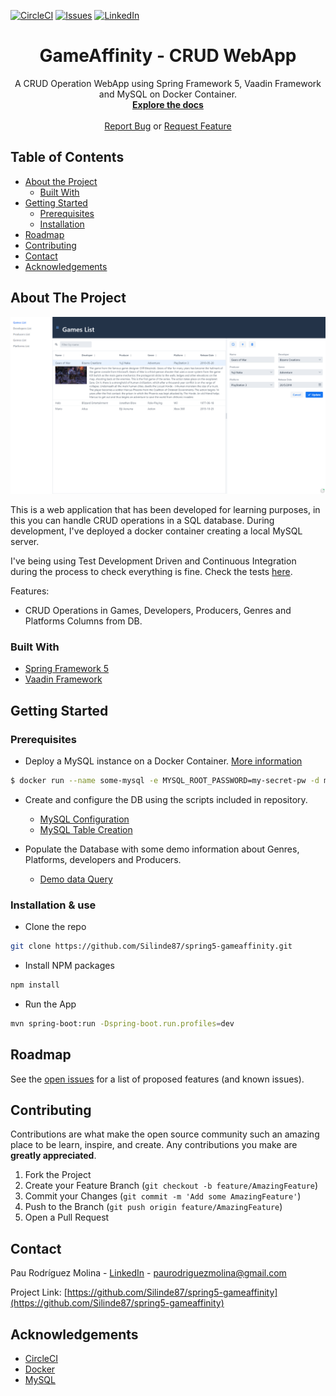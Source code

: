 [![CircleCI](https://circleci.com/gh/Silinde87/spring5-gameaffinity.svg?style=svg)](https://app.circleci.com/pipelines/github/Silinde87/spring5-gameaffinity)
[![Issues][issues-shield]][issues-url]
[![LinkedIn][linkedin-shield]][linkedin-url]

<!-- PROJECT LOGO -->
<p align="center">
  <h1 align="center">GameAffinity - CRUD WebApp</h1>
  <p align="center">
    A CRUD Operation WebApp using Spring Framework 5, Vaadin Framework and MySQL on Docker Container.
    <br />
    <a href="https://github.com/Silinde87/spring5-gameaffinity"><strong>Explore the docs</strong></a>
    <br />
    <br />
    <a href="https://github.com/Silinde87/spring5-gameaffinity/issues">Report Bug</a>
    or
    <a href="https://github.com/Silinde87/spring5-gameaffinity/issues">Request Feature</a>
  </p>
</p>




<!-- TABLE OF CONTENTS -->
## Table of Contents

* [About the Project](#about-the-project)
  * [Built With](#built-with)
* [Getting Started](#getting-started)
  * [Prerequisites](#prerequisites)
  * [Installation](#installation)
* [Roadmap](#roadmap)
* [Contributing](#contributing)
* [Contact](#contact)
* [Acknowledgements](#acknowledgements)



<!-- ABOUT THE PROJECT -->
## About The Project

[![Watch the video](https://raw.githubusercontent.com/Silinde87/spring5-gameaffinity/master/src/main/resources/static/images/MainScreenshot.png)](https://www.youtube.com/watch?v=T-EfOEPmDmI)


This is a web application that has been developed for learning purposes, in this you can handle CRUD operations in a SQL database.
During development, I've deployed a docker container creating a local MySQL server.

I've being using Test Development Driven and Continuous Integration during the process to check everything is fine. 
Check the tests [here](https://github.com/Silinde87/spring5-gameaffinity/tree/master/src/test/java/spring5/silinde87/gameaffinity/backend).


Features:
* CRUD Operations in Games, Developers, Producers, Genres and Platforms Columns from DB.



### Built With

* [Spring Framework 5](https://spring.io/)
* [Vaadin Framework](https://vaadin.com/)




<!-- GETTING STARTED -->
## Getting Started

### Prerequisites

* Deploy a MySQL instance on a Docker Container. [More information](https://hub.docker.com/_/mysql)
```sh
$ docker run --name some-mysql -e MYSQL_ROOT_PASSWORD=my-secret-pw -d mysql:tag
```
* Create and configure the DB using the scripts included in repository.
  * [MySQL Configuration](https://github.com/Silinde87/spring5-gameaffinity/blob/master/src/main/resources/scripts/configure-mysql.sql)
  * [MySQL Table Creation](https://github.com/Silinde87/spring5-gameaffinity/blob/master/src/main/resources/scripts/database-create.sql)

* Populate the Database with some demo information about Genres, Platforms, developers and Producers.
  * [Demo data Query](https://github.com/Silinde87/spring5-gameaffinity/blob/master/src/main/resources/data-h2.sql)

### Installation & use

* Clone the repo
```sh
git clone https://github.com/Silinde87/spring5-gameaffinity.git
```
* Install NPM packages
```sh
npm install
```
* Run the App
```sh
mvn spring-boot:run -Dspring-boot.run.profiles=dev
```


<!-- ROADMAP -->
## Roadmap

See the [open issues](https://github.com/Silinde87/spring5-gameaffinity/issues) for a list of proposed features (and known issues).



<!-- CONTRIBUTING -->
## Contributing

Contributions are what make the open source community such an amazing place to be learn, inspire, and create. Any contributions you make are **greatly appreciated**.

1. Fork the Project
2. Create your Feature Branch (`git checkout -b feature/AmazingFeature`)
3. Commit your Changes (`git commit -m 'Add some AmazingFeature'`)
4. Push to the Branch (`git push origin feature/AmazingFeature`)
5. Open a Pull Request


<!-- CONTACT -->
## Contact

Pau Rodríguez Molina - [LinkedIn](https://www.linkedin.com/in/paurodriguezmolina/) - paurodriguezmolina@gmail.com

Project Link: [https://github.com/Silinde87/spring5-gameaffinity](https://github.com/Silinde87/spring5-gameaffinity)



<!-- ACKNOWLEDGEMENTS -->
## Acknowledgements
* [CircleCI](https://circleci.com/)
* [Docker](https://www.docker.com/)
* [MySQL](https://www.mysql.com/)






<!-- MARKDOWN LINKS & IMAGES -->
<!-- https://www.markdownguide.org/basic-syntax/#reference-style-links -->
[issues-shield]: https://img.shields.io/github/issues/othneildrew/Best-README-Template.svg?style=flat-square
[issues-url]: https://github.com/Silinde87/spring5-gameaffinity/issues
[linkedin-shield]: https://img.shields.io/badge/-LinkedIn-black.svg?style=flat-square&logo=linkedin&colorB=555
[linkedin-url]: https://www.linkedin.com/in/paurodriguezmolina/
[product-screenshot]: images/screenshot.png


<!--
Thanks othneildrew for this README Template.
https://github.com/othneildrew/Best-README-Template/blob/master/README.md
-->
